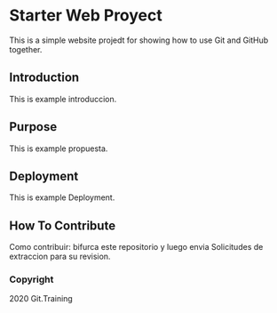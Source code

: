 # Starter Web Proyect

This is a simple website projedt for 
showing how to use Git and GitHub together.

## Introduction

This is example introduccion.

## Purpose

This is example propuesta.

## Deployment

This is example Deployment.

## How To Contribute 

Como contribuir: bifurca este repositorio y luego envia Solicitudes de extraccion para su revision.

### Copyright

2020 Git.Training